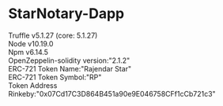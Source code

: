 # StarNotary-Dapp
Truffle v5.1.27 (core: 5.1.27)\
Node v10.19.0\
Npm v6.14.5\
OpenZeppelin-solidity version:"2.1.2"\
ERC-721 Token Name:"Rajendar Star"\
ERC-721 Token Symbol:"RP"\
Token Address Rinkeby:"0x07Cd17C3D864B451a90e9E046758CFf1cCb721c3"
